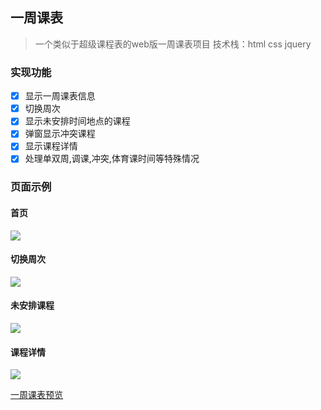 ## 一周课表
> 一个类似于超级课程表的web版一周课表项目
> 技术栈：html css jquery
### 实现功能
- [x] 显示一周课表信息
- [x] 切换周次
- [x] 显示未安排时间地点的课程
- [x] 弹窗显示冲突课程
- [x] 显示课程详情
- [x] 处理单双周,调课,冲突,体育课时间等特殊情况
### 页面示例
#### 首页
![](./img/QQ图片20170630183633.png)
#### 切换周次
![](./img/QQ图片20170630183627.png)
#### 未安排课程
![](./img/QQ图片20170630183640.png)
#### 课程详情
![](./img/QQ图片20170630183608.png)  

[一周课表预览](https://wechat.stuzone.com/iscuecer/lab_query/web/index.html?openid=oULq3uHTyplVHA-DOYr8kFgg5Ndg)